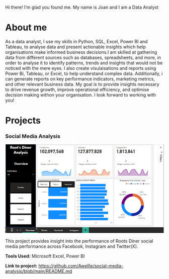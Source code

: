 Hi there! I'm glad you found me. My name is Joan and I am a Data Analyst

# About me
As a data analyst, I use my skills in Python, SQL, Excel, Power BI and Tableau, to analyse data and present actionable insights which help organisations make informed business decisions.I am skilled at gathering data from different sources such as databases, spreadsheets, and more, in order to analyse it to identify patterns, trends and insights that would not be noticed with the mere eyes. I also create visulaisations and reports using Power Bi, Tableau, or Excel, to help understand complex data. Additionally, i can generate reports on key performance indicators, marketing metrics, and other relevant business data. 
My goal is to provide insights necessary to drive revenue growth, improve operational efficiency, and optimise decision making withon your organisation. 
I look forward to working with you!

# Projects

### Social Media Analysis
![Dashboard](https://github.com/Awellle/JoanAjayi.github.io/blob/main/assets/SM_ANALYSIS_DASHBOARD.png) 

This project provides insight into the performance of Roots Diner social media performance across Facebook, Instagram and Twitter(X). 

**Tools Used:** Microsoft Excel, Power BI

**Link to project:** https://github.com/Awellle/social-media-analysis/blob/main/README.md
